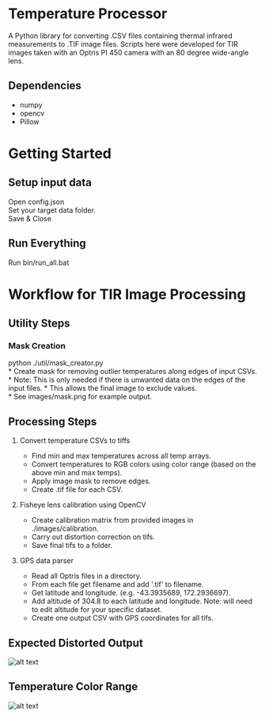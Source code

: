 # Temperature Processor
A Python library for converting .CSV files containing thermal infrared measurements to .TIF image files. Scripts here were developed for TIR images taken with an Optris PI 450 camera with an 80 degree wide-angle lens. 

## Dependencies
* numpy
* opencv
* Pillow

# Getting Started
## Setup input data  
Open config.json    
Set your target data folder.   
Save & Close    

## Run Everything    
Run bin/run_all.bat    

# Workflow for TIR Image Processing

## Utility Steps
### Mask Creation
python ./util/mask_creator.py    
    * Create mask for removing outlier temperatures along edges of input CSVs.
    * Note: This is only needed if there is unwanted data on the edges of the input files.
    * This allows the final image to exclude values.    
    * See images/mask.png for example output.    

## Processing Steps
1. Convert temperature CSVs to tiffs  
   * Find min and max temperatures across all temp arrays.  
   * Convert temperatures to RGB colors using color range (based on the above min and max temps).
   * Apply image mask to remove edges.  
   * Create .tif file for each CSV.  
   
2. Fisheye lens calibration using OpenCV
   * Create calibration matrix from provided images in ./images/calibration.
   * Carry out distortion correction on tifs.  
   * Save final tifs to a folder.  
   
3. GPS data parser  
   * Read all Optris files in a directory.  
   * From each file get filename and add '.tif' to filename.  
   * Get latitude and longitude. (e.g. -43.3935689, 172.2936697).  
   * Add altitude of 304.8 to each latitude and longitude. Note: will need to edit altitude for your specific dataset.  
   * Create one output CSV with GPS coordinates for all tifs.   

## Expected Distorted Output
![alt text](https://github.com/thecalooch/temperature_parser/blob/master/images/heatmap_example.png)

## Temperature Color Range
![alt text](https://github.com/thecalooch/temperature_parser/blob/master/images/temperature_range.png)



